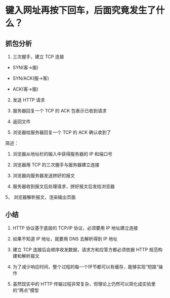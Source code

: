 # 键入网址再按下回车，后面究竟发生了什么？

## 抓包分析

1. 三次握手，建立 TCP 连接

- SYN(客->服)

- SYN/ACK(服->客)

- ACK(客->服)

2. 发送 HTTP 请求

3. 服务器回复一个 TCP 的 ACK 包表示已收到请求

4. 返回文件

5. 浏览器给服务器回复一个 TCP 的 ACK 确认收到了

简述：

1. 浏览器从地址栏的输入中获得服务器的 IP 和端口号

2. 浏览器用 TCP 的三次握手与服务器建立连接

3. 浏览器向服务器发送拼好的报文

4. 服务器收到报文后处理请求，拼好报文后发给浏览器

5， 浏览器解析报文，渲染输出页面

## 小结

1. HTTP 协议基于底层的 TCP/IP 协议，必须要用 IP 地址建立连接

2. 如果不知道 IP 地址，就要用 DNS 去解析得到 IP 地址

3. 建立 TCP 连接后会顺序收发数据，请求方和应答方都必须依据 HTTP 规范构建和解析报文

4. 为了减少响应时间，整个过程的每一个环节都可以有缓存，能够实现“短路”操作

5. 虽然现实中的 HTTP 传输过程非常复杂，但理论上仍然可以简化成实验里的“两点”模型